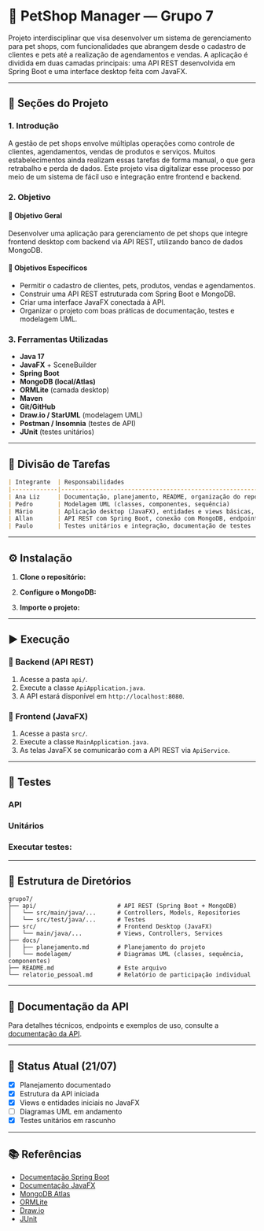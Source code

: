 # 🐾 PetShop Manager — Grupo 7

Projeto interdisciplinar que visa desenvolver um sistema de gerenciamento para pet shops, com funcionalidades que abrangem desde o cadastro de clientes e pets até a realização de agendamentos e vendas. A aplicação é dividida em duas camadas principais: uma API REST desenvolvida em Spring Boot e uma interface desktop feita com JavaFX.

---

## 📌 Seções do Projeto

### 1. Introdução

A gestão de pet shops envolve múltiplas operações como controle de clientes, agendamentos, vendas de produtos e serviços. Muitos estabelecimentos ainda realizam essas tarefas de forma manual, o que gera retrabalho e perda de dados. Este projeto visa digitalizar esse processo por meio de um sistema de fácil uso e integração entre frontend e backend.

### 2. Objetivo

#### 🎯 Objetivo Geral

Desenvolver uma aplicação para gerenciamento de pet shops que integre frontend desktop com backend via API REST, utilizando banco de dados MongoDB.

#### 🎯 Objetivos Específicos

- Permitir o cadastro de clientes, pets, produtos, vendas e agendamentos.
- Construir uma API REST estruturada com Spring Boot e MongoDB.
- Criar uma interface JavaFX conectada à API.
- Organizar o projeto com boas práticas de documentação, testes e modelagem UML.

### 3. Ferramentas Utilizadas

- **Java 17**
- **JavaFX** + SceneBuilder
- **Spring Boot**
- **MongoDB (local/Atlas)**
- **ORMLite** (camada desktop)
- **Maven**
- **Git/GitHub**
- **Draw.io / StarUML** (modelagem UML)
- **Postman / Insomnia** (testes de API)
- **JUnit** (testes unitários)

---

## 👥 Divisão de Tarefas

```markdown
| Integrante  | Responsabilidades                                                                 |
|-------------|-----------------------------------------------------------------------------------|
| Ana Liz     | Documentação, planejamento, README, organização do repositório                    |
| Pedro       | Modelagem UML (classes, componentes, sequência)                                   |
| Mário       | Aplicação desktop (JavaFX), entidades e views básicas, ORMLite, JavaDocs          |
| Allan       | API REST com Spring Boot, conexão com MongoDB, endpoints iniciais (Pet e Cliente) |
| Paulo       | Testes unitários e integração, documentação de testes                             |
```

---

## ⚙️ Instalação

1. **Clone o repositório:**

2. **Configure o MongoDB:**

3. **Importe o projeto:**

---

## ▶️ Execução

### 🔹 Backend (API REST)

1. Acesse a pasta `api/`.
2. Execute a classe `ApiApplication.java`.
3. A API estará disponível em `http://localhost:8080`.

### 🔹 Frontend (JavaFX)

1. Acesse a pasta `src/`.
2. Execute a classe `MainApplication.java`.
3. As telas JavaFX se comunicarão com a API REST via `ApiService`.

---

## 🧪 Testes

### API



### Unitários



### Executar testes:



---

## 📁 Estrutura de Diretórios

```
grupo7/
├── api/                       # API REST (Spring Boot + MongoDB)
│   └── src/main/java/...      # Controllers, Models, Repositories
│   └── src/test/java/...      # Testes
├── src/                       # Frontend Desktop (JavaFX)
│   └── main/java/...          # Views, Controllers, Services
├── docs/
│   ├── planejamento.md        # Planejamento do projeto
│   └── modelagem/             # Diagramas UML (classes, sequência, componentes)
├── README.md                  # Este arquivo
└── relatorio_pessoal.md       # Relatório de participação individual
```

---

## 📡 Documentação da API

Para detalhes técnicos, endpoints e exemplos de uso, consulte a [documentação da API](api/README.md).

---

## 📌 Status Atual (21/07)

- [x] Planejamento documentado 
- [x] Estrutura da API iniciada 
- [x] Views e entidades iniciais no JavaFX 
- [ ] Diagramas UML em andamento 
- [x] Testes unitários em rascunho 

---

## 📚 Referências

- [Documentação Spring Boot](https://spring.io/projects/spring-boot)
- [Documentação JavaFX](https://openjfx.io/)
- [MongoDB Atlas](https://www.mongodb.com/cloud/atlas)
- [ORMLite](https://ormlite.com/)
- [Draw.io](https://app.diagrams.net/)
- [JUnit](https://junit.org/junit5/)
